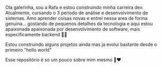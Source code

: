 Ola galerinha, sou a Rafa e estou construindo minha carreira dev. Atualmente, cursando o 3 periodo de análise e desenvolvimento de sistemas. Amo aprender coisas novas e entrei nessa area de forma genuína... gostando de pequenos detalhes da tecnologia e aqui estou apaixonada
apaixonada por desenvolvimento de software, mais especificamente backend 🩵🩵

Estou construindo alguns projetos ainda mas ja evolui bastante desde o primeiro "hello world"

Esse repositório é so um pouco sobre mim mesmo 🤩❤️
<!---
Rafagomesdev/Rafagomesdev is a ✨ special ✨ repository because its `README.md` (this file) appears on your GitHub profile.
You can click the Preview link to take a look at your changes.
--->
